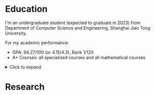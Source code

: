# Education
I'm an undergraduate student (expected to graduate in 2023) from Department of Computer Science and Engineering, Shanghai Jiao Tong University.

For my academic performance:
- GPA: 94.27/100 (or 4.15/4.3), Rank 1/120
- A+ Courses: all specialized courses and all mathematical courses
<details>
<summary>Click to expand</summary>

- (100/100) CS241: Principles and Practice of Problem Solving (Fall 2020) [[Project+Report]](https://github.com/Emiyalzn/Ride-Hailing-DataAnalyzer)
- (100/100) CS356: Operating System Projects (Spring 2021) [[Project]](https://github.com/Emiyalzn/CS356-Prj2-LinuxScheduler)
- (100/100) CS145: Computer Architecture Experiments (Spring 2021) 
- (100/100) PH070/PH071: College Physics(Honor) (Spring 2020/Fall 2020)
- (98/100) CS158: Data Structure(Honor) (Spring 2020)
- (97/100) CS307: Operating System (Spring 2021)
- (96/100) CS359: Computer Architecture (Spring 2021)
- (96/100) CS339: Computer Networks (Fall 2021) [[Project]](https://github.com/Emiyalzn/CS339-Project)
- (95/100) SE2321: Web Application Development (Spring 2021) [[Project]](https://github.com/Emiyalzn/Online-Bookstore)
- (95/100) MA267: Mathematical Analysis(Honor) (Fall 2019)
- (95/100) MA271: Linear Algebra(Honor) (Fall 2019)
- ... and 18 more
</details>

# Research

